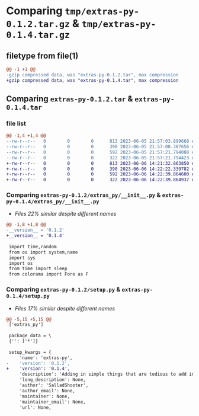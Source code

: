 # Comparing `tmp/extras-py-0.1.2.tar.gz` & `tmp/extras-py-0.1.4.tar.gz`

## filetype from file(1)

```diff
@@ -1 +1 @@
-gzip compressed data, was "extras-py-0.1.2.tar", max compression
+gzip compressed data, was "extras-py-0.1.4.tar", max compression
```

## Comparing `extras-py-0.1.2.tar` & `extras-py-0.1.4.tar`

### file list

```diff
@@ -1,4 +1,4 @@
--rw-r--r--   0        0        0      813 2023-06-05 21:57:03.899668 extras-py-0.1.2/extras_py/__init__.py
--rw-r--r--   0        0        0      390 2023-06-05 21:57:08.387656 extras-py-0.1.2/pyproject.toml
--rw-r--r--   0        0        0      592 2023-06-05 21:57:21.794008 extras-py-0.1.2/setup.py
--rw-r--r--   0        0        0      322 2023-06-05 21:57:21.794423 extras-py-0.1.2/PKG-INFO
+-rw-r--r--   0        0        0      813 2023-06-06 14:21:32.863850 extras-py-0.1.4/extras_py/__init__.py
+-rw-r--r--   0        0        0      390 2023-06-06 14:22:22.339782 extras-py-0.1.4/pyproject.toml
+-rw-r--r--   0        0        0      592 2023-06-06 14:22:39.864600 extras-py-0.1.4/setup.py
+-rw-r--r--   0        0        0      322 2023-06-06 14:22:39.864937 extras-py-0.1.4/PKG-INFO
```

### Comparing `extras-py-0.1.2/extras_py/__init__.py` & `extras-py-0.1.4/extras_py/__init__.py`

 * *Files 22% similar despite different names*

```diff
@@ -1,8 +1,8 @@
-__version__ = '0.1.2'
+__version__ = '0.1.4'
 
 import time,random
 from os import system,name
 import sys
 import os
 from time import sleep
 from colorama import Fore as F
```

### Comparing `extras-py-0.1.2/setup.py` & `extras-py-0.1.4/setup.py`

 * *Files 17% similar despite different names*

```diff
@@ -5,15 +5,15 @@
 ['extras_py']
 
 package_data = \
 {'': ['*']}
 
 setup_kwargs = {
     'name': 'extras-py',
-    'version': '0.1.2',
+    'version': '0.1.4',
     'description': 'Adding in simple things that are tedious to add in on your own, with one simple line you can unlock easiness.',
     'long_description': None,
     'author': 'SalladShooter',
     'author_email': None,
     'maintainer': None,
     'maintainer_email': None,
     'url': None,
```


